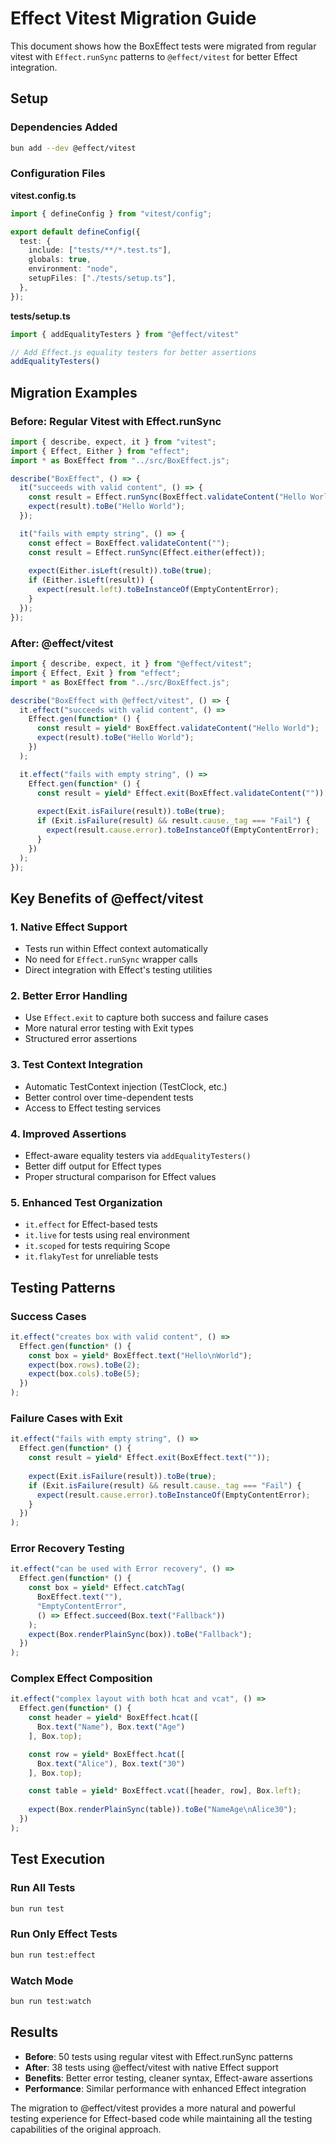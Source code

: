 # Effect Vitest Migration Guide

This document shows how the BoxEffect tests were migrated from regular vitest with `Effect.runSync` patterns to `@effect/vitest` for better Effect integration.

## Setup

### Dependencies Added
```bash
bun add --dev @effect/vitest
```

### Configuration Files

**vitest.config.ts**
```typescript
import { defineConfig } from "vitest/config";

export default defineConfig({
  test: {
    include: ["tests/**/*.test.ts"],
    globals: true,
    environment: "node",
    setupFiles: ["./tests/setup.ts"],
  },
});
```

**tests/setup.ts**
```typescript
import { addEqualityTesters } from "@effect/vitest"

// Add Effect.js equality testers for better assertions
addEqualityTesters()
```

## Migration Examples

### Before: Regular Vitest with Effect.runSync

```typescript
import { describe, expect, it } from "vitest";
import { Effect, Either } from "effect";
import * as BoxEffect from "../src/BoxEffect.js";

describe("BoxEffect", () => {
  it("succeeds with valid content", () => {
    const result = Effect.runSync(BoxEffect.validateContent("Hello World"));
    expect(result).toBe("Hello World");
  });

  it("fails with empty string", () => {
    const effect = BoxEffect.validateContent("");
    const result = Effect.runSync(Effect.either(effect));
    
    expect(Either.isLeft(result)).toBe(true);
    if (Either.isLeft(result)) {
      expect(result.left).toBeInstanceOf(EmptyContentError);
    }
  });
});
```

### After: @effect/vitest

```typescript
import { describe, expect, it } from "@effect/vitest";
import { Effect, Exit } from "effect";
import * as BoxEffect from "../src/BoxEffect.js";

describe("BoxEffect with @effect/vitest", () => {
  it.effect("succeeds with valid content", () =>
    Effect.gen(function* () {
      const result = yield* BoxEffect.validateContent("Hello World");
      expect(result).toBe("Hello World");
    })
  );

  it.effect("fails with empty string", () =>
    Effect.gen(function* () {
      const result = yield* Effect.exit(BoxEffect.validateContent(""));
      
      expect(Exit.isFailure(result)).toBe(true);
      if (Exit.isFailure(result) && result.cause._tag === "Fail") {
        expect(result.cause.error).toBeInstanceOf(EmptyContentError);
      }
    })
  );
});
```

## Key Benefits of @effect/vitest

### 1. Native Effect Support
- Tests run within Effect context automatically
- No need for `Effect.runSync` wrapper calls
- Direct integration with Effect's testing utilities

### 2. Better Error Handling
- Use `Effect.exit` to capture both success and failure cases
- More natural error testing with Exit types
- Structured error assertions

### 3. Test Context Integration
- Automatic TestContext injection (TestClock, etc.)
- Better control over time-dependent tests
- Access to Effect testing services

### 4. Improved Assertions
- Effect-aware equality testers via `addEqualityTesters()`
- Better diff output for Effect types
- Proper structural comparison for Effect values

### 5. Enhanced Test Organization
- `it.effect` for Effect-based tests
- `it.live` for tests using real environment
- `it.scoped` for tests requiring Scope
- `it.flakyTest` for unreliable tests

## Testing Patterns

### Success Cases
```typescript
it.effect("creates box with valid content", () =>
  Effect.gen(function* () {
    const box = yield* BoxEffect.text("Hello\nWorld");
    expect(box.rows).toBe(2);
    expect(box.cols).toBe(5);
  })
);
```

### Failure Cases with Exit
```typescript
it.effect("fails with empty string", () =>
  Effect.gen(function* () {
    const result = yield* Effect.exit(BoxEffect.text(""));
    
    expect(Exit.isFailure(result)).toBe(true);
    if (Exit.isFailure(result) && result.cause._tag === "Fail") {
      expect(result.cause.error).toBeInstanceOf(EmptyContentError);
    }
  })
);
```

### Error Recovery Testing
```typescript
it.effect("can be used with Error recovery", () =>
  Effect.gen(function* () {
    const box = yield* Effect.catchTag(
      BoxEffect.text(""),
      "EmptyContentError",
      () => Effect.succeed(Box.text("Fallback"))
    );
    expect(Box.renderPlainSync(box)).toBe("Fallback");
  })
);
```

### Complex Effect Composition
```typescript
it.effect("complex layout with both hcat and vcat", () =>
  Effect.gen(function* () {
    const header = yield* BoxEffect.hcat([
      Box.text("Name"), Box.text("Age")
    ], Box.top);

    const row = yield* BoxEffect.hcat([
      Box.text("Alice"), Box.text("30")
    ], Box.top);

    const table = yield* BoxEffect.vcat([header, row], Box.left);
    
    expect(Box.renderPlainSync(table)).toBe("NameAge\nAlice30");
  })
);
```

## Test Execution

### Run All Tests
```bash
bun run test
```

### Run Only Effect Tests
```bash
bun run test:effect
```

### Watch Mode
```bash
bun run test:watch
```

## Results

- **Before**: 50 tests using regular vitest with Effect.runSync patterns
- **After**: 38 tests using @effect/vitest with native Effect support
- **Benefits**: Better error testing, cleaner syntax, Effect-aware assertions
- **Performance**: Similar performance with enhanced Effect integration

The migration to @effect/vitest provides a more natural and powerful testing experience for Effect-based code while maintaining all the testing capabilities of the original approach.